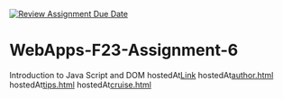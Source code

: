 [![Review Assignment Due Date](https://classroom.github.com/assets/deadline-readme-button-24ddc0f5d75046c5622901739e7c5dd533143b0c8e959d652212380cedb1ea36.svg)](https://classroom.github.com/a/b9NC0g7h)
# WebApps-F23-Assignment-6
Introduction to Java Script and DOM
hostedAt[Link](https://44-563-webapps-f23.github.io/44563-webapps-f23-assignment6-VBSKishore/)
hostedAt[author.html](author.html)
hostedAt[tips.html](https://github.com/44-563-WebApps-F23/44563-webapps-f23-assignment6-VBSKishore/blob/main/tips.html)
hostedAt[cruise.html](cruise.html)

